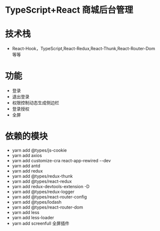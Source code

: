 <!--
 * @Descripttion: 
 * @version: 
 * @Author: qqqiu
 * @Date: 2020-03-06 16:47:30
 * @LastEditors: qqqiu
 * @LastEditTime: 2020-03-11 18:37:54
 -->
# TypeScript+React 商城后台管理
# 技术栈
- React-Hook，TypeScript,React-Redux,React-Thunk,React-Router-Dom等等
# 功能
- 登录
- 退出登录
- 权限控制动态生成侧边栏
- 登录授权
- 全屏
# 依赖的模块
- yarn add  @types/js-cookie
- yarn add axios
- yarn add customize-cra react-app-rewired --dev
- yarn add antd
- yarn add redux
- yarn add @types/redux-thunk
- yarn add @types/react-redux
- yarn add redux-devtools-extension -D
- yarn add @types/redux-logger
- yarn add @types/react-router-config
- yarn add @types/lodash
- yarn add @types/react-router-dom
- yarn add less
- yarn add less-loader
- yarn add screenfull  全屏插件
